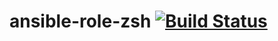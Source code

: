 # ansible-role-zsh [![Build Status](https://travis-ci.org/shengyou/ansible-role-zsh.svg?branch=master)](https://travis-ci.org/shengyou/ansible-role-zsh)
